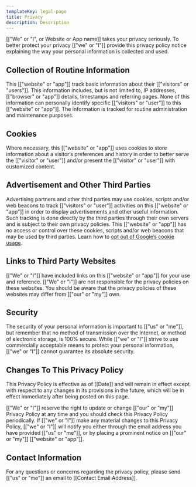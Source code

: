 ```yaml
---
templateKey: legal-page
title: Privacy
description: Description
---
```

\[["We" or "I", or Website or App name]] takes your privacy seriously. To better protect your privacy \[["we" or "I"]] provide this privacy policy notice explaining the way your personal information is collected and used.

## Collection of Routine Information

This \[["website" or "app"]] track basic information about their \[["visitors" or "users"]]. This information includes, but is not limited to, IP addresses, \[["browser" or "app"]] details, timestamps and referring pages. None of this information can personally identify specific \[["visitors" or "user"]] to this \[["website" or "app"]]. The information is tracked for routine administration and maintenance purposes.

## Cookies

Where necessary, this \[["website" or "app"]] uses cookies to store information about a visitor’s preferences and history in order to better serve the \[["visitor" or "user"]] and/or present the \[["visitor" or "user"]] with customized content.

## Advertisement and Other Third Parties

Advertising partners and other third parties may use cookies, scripts and/or web beacons to track \[["visitors" or "user"]] activities on this \[["website" or "app"]] in order to display advertisements and other useful information. Such tracking is done directly by the third parties through their own servers and is subject to their own privacy policies. This \[["website" or "app"]] has no access or control over these cookies, scripts and/or web beacons that may be used by third parties. Learn how to [opt out of Google’s cookie usage](http://www.google.com/privacy_ads.html).

## Links to Third Party Websites

\[["We" or "I"]] have included links on this \[["website" or "app"]] for your use and reference. \[["We" or "I"]] are not responsible for the privacy policies on these websites. You should be aware that the privacy policies of these websites may differ from \[["our" or "my"]] own.

## Security

The security of your personal information is important to \[["us" or "me"]], but remember that no method of transmission over the Internet, or method of electronic storage, is 100% secure. While \[["we" or "I"]] strive to use commercially acceptable means to protect your personal information, \[["we" or "I"]] cannot guarantee its absolute security.

## Changes To This Privacy Policy

This Privacy Policy is effective as of \[[Date]] and will remain in effect except with respect to any changes in its provisions in the future, which will be in effect immediately after being posted on this page.

\[["We" or "I"]] reserve the right to update or change \[["our" or "my"]] Privacy Policy at any time and you should check this Privacy Policy periodically. If \[["we" or "I"]] make any material changes to this Privacy Policy, \[["we" or "I"]] will notify you either through the email address you have provided \[["us" or "me"]], or by placing a prominent notice on \[["our" or "my"]] \[["website" or "app"]].

## Contact Information

For any questions or concerns regarding the privacy policy, please send \[["us" or "me"]] an email to \[[Contact Email Address]].